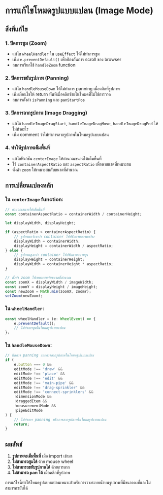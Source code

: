 # การแก้ไขโหมดรูปแบบแปลน (Image Mode)

## สิ่งที่แก้ไข

### 1. ปิดการซูม (Zoom)
- แก้ไข `wheelHandler` ใน `useEffect` ให้ไม่ทำการซูม
- เพิ่ม `e.preventDefault()` เพื่อป้องกันการ scroll ของ browser
- ลบการเรียกใช้ `handleZoom` function

### 2. ปิดการขยับรูปภาพ (Panning)
- แก้ไข `handleMouseDown` ให้ไม่ทำการ panning เมื่อคลิกที่รูปภาพ
- เพิ่มเงื่อนไขให้ return ทันทีเมื่อคลิกซ้ายในโหมดที่ไม่ใช่การวาด
- ลบการตั้งค่า `isPanning` และ `panStartPos`

### 3. ปิดการลากรูปภาพ (Image Dragging)
- แก้ไข `handleImageDragStart`, `handleImageDragMove`, `handleImageDragEnd` ให้ไม่ทำอะไร
- เพิ่ม comment ว่าไม่ทำการลากรูปภาพในโหมดรูปแบบแปลน

### 4. ทำให้รูปภาพเต็มพื้นที่
- แก้ไขฟังก์ชัน `centerImage` ให้คำนวณขนาดให้เต็มพื้นที่
- ใช้ `containerAspectRatio` และ `aspectRatio` เพื่อหาขนาดที่เหมาะสม
- ตั้งค่า `zoom` ให้เหมาะสมกับขนาดที่คำนวณ

## การเปลี่ยนแปลงหลัก

### ใน `centerImage` function:
```typescript
// คำนวณขนาดให้เต็มพื้นที่
const containerAspectRatio = containerWidth / containerHeight;

let displayWidth, displayHeight;

if (aspectRatio > containerAspectRatio) {
    // รูปภาพกว้างกว่า container ให้ปรับตามความกว้าง
    displayWidth = containerWidth;
    displayHeight = containerWidth / aspectRatio;
} else {
    // รูปภาพสูงกว่า container ให้ปรับตามความสูง
    displayHeight = containerHeight;
    displayWidth = containerHeight * aspectRatio;
}

// ตั้งค่า zoom ให้เหมาะสมกับขนาดที่คำนวณ
const zoomX = displayWidth / imageWidth;
const zoomY = displayHeight / imageHeight;
const newZoom = Math.min(zoomX, zoomY);
setZoom(newZoom);
```

### ใน `wheelHandler`:
```typescript
const wheelHandler = (e: WheelEvent) => {
    e.preventDefault();
    // ไม่ทำการซูมในโหมดรูปแบบแปลน
};
```

### ใน `handleMouseDown`:
```typescript
// ปิดการ panning และการลากรูปภาพในโหมดรูปแบบแปลน
if (
    e.button === 0 &&
    editMode !== 'draw' &&
    editMode !== 'place' &&
    editMode !== 'edit' &&
    editMode !== 'main-pipe' &&
    editMode !== 'drag-sprinkler' &&
    editMode !== 'connect-sprinklers' &&
    !dimensionMode &&
    !draggedItem &&
    !measurementMode &&
    !pipeEditMode
) {
    // ไม่ทำการ panning หรือการลากรูปภาพในโหมดรูปแบบแปลน
    return;
}
```

## ผลลัพธ์

1. **รูปภาพจะเต็มพื้นที่** เมื่อ import เข้ามา
2. **ไม่สามารถซูมได้** ด้วย mouse wheel
3. **ไม่สามารถขยับรูปภาพได้** ด้วยการลาก
4. **ไม่สามารถ pan ได้** เมื่อคลิกที่รูปภาพ

การแก้ไขนี้ทำให้โหมดรูปแบบแปลนเหมาะสำหรับการวางระบบน้ำบนรูปภาพที่มีขนาดคงที่และไม่สามารถขยับได้ 